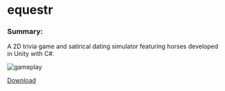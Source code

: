# equestr

### Summary:

A 2D trivia game and satirical dating simulator featuring horses developed in Unity with C#.

![gameplay](http://www.haydenmcfarland.me/images/equestr.gif)

[Download](http://www.haydenmcfarland.me/downloads/equestr_demo.zip)
